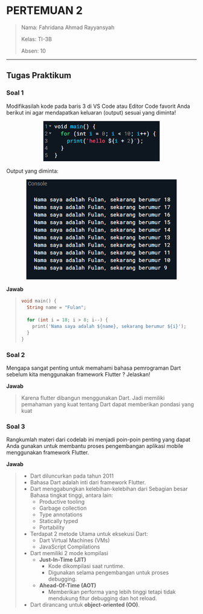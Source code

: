 # PERTEMUAN 2

> Nama: Fahridana Ahmad Rayyansyah
>
> Kelas: TI-3B
> 
> Absen: 10
<hr />

## Tugas Praktikum
### Soal 1
Modifikasilah kode pada baris 3 di VS Code atau Editor Code favorit Anda berikut ini agar mendapatkan keluaran (output) sesuai yang diminta! <br>
<p align="center">
  <img src="img/1.png" />
</p>
Output yang diminta:
<p align="center">
  <img src="img/2.png" />
</p>

**Jawab**
> ```Dart
> void main() {
>   String name = "Fulan";
>   
>   for (int i = 18; i > 8; i--) {
>     print('Nama saya adalah ${name}, sekarang berumur ${i}');
>   }
> }
> ```

### Soal 2
Mengapa sangat penting untuk memahami bahasa pemrograman Dart sebelum kita menggunakan framework Flutter ? Jelaskan!

**Jawab**
> Karena flutter dibangun menggunakan Dart. Jadi memiliki pemahaman yang kuat tentang Dart dapat memberikan pondasi yang kuat

### Soal 3
Rangkumlah materi dari codelab ini menjadi poin-poin penting yang dapat Anda gunakan untuk membantu proses pengembangan aplikasi mobile menggunakan framework Flutter.

**Jawab**
> - Dart diluncurkan pada tahun 2011
> - Bahasa Dart adalah inti dari framework Flutter.
> - Dart menggabungkan kelebihan-kelebihan dari Sebagian besar Bahasa tingkat tinggi, antara lain:
>   - Productive tooling
>   - Garbage collection
>   - Type annotations
>   - Statically typed
>   - Portability
> - Terdapat 2 metode Utama untuk eksekusi Dart:
>   - Dart Virtual Machines (VMs)
>   - JavaScript Compilations
> - Dart memiliki 2 mode kompilasi
>   - **Just-In-Time (JIT)**
>       - Kode dikompilasi saat runtime.
>       - Digunakan selama pengembangan untuk proses debugging.
>   - **Ahead-Of-Time (AOT)**
>       - Memberikan performa yang lebih tinggi tetapi tidak mendukung fitur debugging dan hot reload.
> - Dart dirancang untuk **object-oriented (OO)**.
